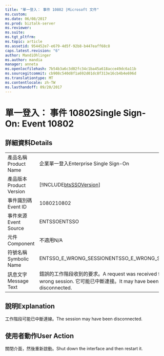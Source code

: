 ```yaml
---
title: "單一登入： 事件 10802 |Microsoft 文件"
ms.custom: 
ms.date: 06/08/2017
ms.prod: biztalk-server
ms.reviewer: 
ms.suite: 
ms.tgt_pltfrm: 
ms.topic: article
ms.assetid: 954452e7-e679-4d5f-92b8-b447eaff68c8
caps.latest.revision: "6"
author: MandiOhlinger
ms.author: mandia
manager: anneta
ms.openlocfilehash: 7b54b3a6c3d02fc34c1ba45a618acce49dc6a11b
ms.sourcegitcommit: cb908c540d8f1a692d01dc8f313e16cb4b4e696d
ms.translationtype: MT
ms.contentlocale: zh-TW
ms.lasthandoff: 09/20/2017
---
```

# <a name="single-sign-on-event-10802"></a><span data-ttu-id="dce17-102">單一登入： 事件 10802</span><span class="sxs-lookup"><span data-stu-id="dce17-102">Single Sign-On: Event 10802</span></span>
## <a name="details"></a><span data-ttu-id="dce17-103">詳細資料</span><span class="sxs-lookup"><span data-stu-id="dce17-103">Details</span></span>  
  
|||  
|-|-|  
|<span data-ttu-id="dce17-104">產品名稱</span><span class="sxs-lookup"><span data-stu-id="dce17-104">Product Name</span></span>|<span data-ttu-id="dce17-105">企業單一登入</span><span class="sxs-lookup"><span data-stu-id="dce17-105">Enterprise Single Sign-On</span></span>|  
|<span data-ttu-id="dce17-106">產品版本</span><span class="sxs-lookup"><span data-stu-id="dce17-106">Product Version</span></span>|[!INCLUDE[btsSSOVersion](../includes/btsssoversion-md.md)]|  
|<span data-ttu-id="dce17-107">事件識別碼</span><span class="sxs-lookup"><span data-stu-id="dce17-107">Event ID</span></span>|<span data-ttu-id="dce17-108">10802</span><span class="sxs-lookup"><span data-stu-id="dce17-108">10802</span></span>|  
|<span data-ttu-id="dce17-109">事件來源</span><span class="sxs-lookup"><span data-stu-id="dce17-109">Event Source</span></span>|<span data-ttu-id="dce17-110">ENTSSO</span><span class="sxs-lookup"><span data-stu-id="dce17-110">ENTSSO</span></span>|  
|<span data-ttu-id="dce17-111">元件</span><span class="sxs-lookup"><span data-stu-id="dce17-111">Component</span></span>|<span data-ttu-id="dce17-112">不適用</span><span class="sxs-lookup"><span data-stu-id="dce17-112">N/A</span></span>|  
|<span data-ttu-id="dce17-113">符號名稱</span><span class="sxs-lookup"><span data-stu-id="dce17-113">Symbolic Name</span></span>|<span data-ttu-id="dce17-114">ENTSSO_E_WRONG_SESSION</span><span class="sxs-lookup"><span data-stu-id="dce17-114">ENTSSO_E_WRONG_SESSION</span></span>|  
|<span data-ttu-id="dce17-115">訊息文字</span><span class="sxs-lookup"><span data-stu-id="dce17-115">Message Text</span></span>|<span data-ttu-id="dce17-116">錯誤的工作階段收到的要求。</span><span class="sxs-lookup"><span data-stu-id="dce17-116">A request was received for the wrong session.</span></span> <span data-ttu-id="dce17-117">它可能已中斷連接。</span><span class="sxs-lookup"><span data-stu-id="dce17-117">It may have been disconnected.</span></span>|  
  
## <a name="explanation"></a><span data-ttu-id="dce17-118">說明</span><span class="sxs-lookup"><span data-stu-id="dce17-118">Explanation</span></span>  
 <span data-ttu-id="dce17-119">工作階段可能已中斷連線。</span><span class="sxs-lookup"><span data-stu-id="dce17-119">The session may have been disconnected.</span></span>  
  
## <a name="user-action"></a><span data-ttu-id="dce17-120">使用者動作</span><span class="sxs-lookup"><span data-stu-id="dce17-120">User Action</span></span>  
 <span data-ttu-id="dce17-121">關閉介面，然後重新啟動。</span><span class="sxs-lookup"><span data-stu-id="dce17-121">Shut down the interface and then restart it.</span></span>